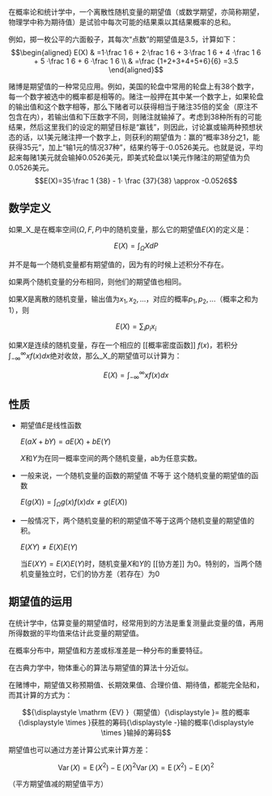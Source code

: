 在概率论和统计学中，一个离散性随机变量的期望值（或数学期望，亦简称期望，物理学中称为期待值）是试验中每次可能的结果乘以其结果概率的总和。

例如，掷一枚公平的六面骰子，其每次“点数”的期望值是3.5，计算如下：
$$\begin{aligned} E(X) & =1·\frac 1 6 + 2·\frac 1 6 + 3·\frac 1 6 + 4 ·\frac 1 6 + 5 ·\frac 1 6 + 6 ·\frac 1 6 \\
& =\frac {1+2+3+4+5+6}{6} =3.5 \end{aligned}$$


赌博是期望值的一种常见应用。例如，美国的轮盘中常用的轮盘上有38个数字，每一个数字被选中的概率都是相等的。赌注一般押在其中某一个数字上，如果轮盘的输出值和这个数字相等，那么下赌者可以获得相当于赌注35倍的奖金（原注不包含在内），若输出值和下压数字不同，则赌注就输掉了。考虑到38种所有的可能结果，然后这里我们的设定的期望目标是“赢钱”，则因此，讨论赢或输两种预想状态的话，以1美元赌注押一个数字上，则获利的期望值为：赢的“概率38分之1，能获得35元”，加上“输1元的情况37种”，结果约等于-0.0526美元。也就是说，平均起来每赌1美元就会输掉0.0526美元，即美式轮盘以1美元作赌注的期望值为负0.0526美元。
$$E(X)=35·\frac 1 {38} - 1· \frac {37}{38} \approx -0.0526$$

## 数学定义

如果_X_是在概率空间$(\Omega, F, P)$中的随机变量，那么它的期望值$E(X)$的定义是：

$$ E(X)=\int_{\Omega}XdP $$

并不是每一个随机变量都有期望值的，因为有的时候上述积分不存在。

如果两个随机变量的分布相同，则他们的期望值也相同。

如果$X$是离散的随机变量，输出值为$x_1,x_2,...$，对应的概率$p_1,p_2,...$（概率之和为1），则

$$ E(X)=\sum_ip_ix_i $$

如果$X$是连续的随机变量，存在一个相应的 [[概率密度函数]] _f_(_x_)，若积分$\int_{-\infty}^{\infty}xf(x)dx$绝对收敛，那么_X_的期望值可以计算为：

$$ E(X)=\int_{-\infty}^{\infty}xf(x)dx $$

## 性质

-   期望值$E$是线性函数
    
    $E(aX+bY)=aE(X)+bE(Y)$
    
    $X$和$Y$为在同一概率空间的两个随机变量，ab为任意实数。
    
-   一般来说，一个随机变量的函数的期望值 不等于 这个随机变量的期望值的函数
    
    $E(g(X))=\int_{\Omega}g(x)f(x)dx \ne g(E(X))$
    
-   一般情况下，两个随机变量的积的期望值不等于这两个随机变量的期望值的积。
    
    $E(XY) \ne E(X)E(Y)$
    
    当$E(XY) = E(X)E(Y)$时，随机变量$X$和$Y$的 [[协方差]] 为0。特别的，当两个随机变量独立时，它们的协方差（若存在）为0
    

## 期望值的运用

在统计学中，估算变量的期望值时，经常用到的方法是重复测量此变量的值，再用所得数据的平均值来估计此变量的期望值。

在概率分布中，期望值和方差或标准差是一种分布的重要特征。

在古典力学中，物体重心的算法与期望值的算法十分近似。

在赌博中，期望值又称预期值、长期效果值、合理价值、期待值，都能完全贴和，而其计算的方式为：

$${\displaystyle \mathrm {EV} }（期望值）{\displaystyle }= 胜的概率{\displaystyle \times }获胜的筹码{\displaystyle -}输的概率{\displaystyle \times }输掉的筹码$$

期望值也可以通过方差计算公式来计算方差：

$$ {\displaystyle \operatorname {Var} (X)=\operatorname {E} (X^{2})-\operatorname {E} (X)^{2}}{\displaystyle \operatorname {Var} (X)=\operatorname {E} (X^{2})-\operatorname {E} (X)^{2}} $$

（平方期望值减的期望值平方）
